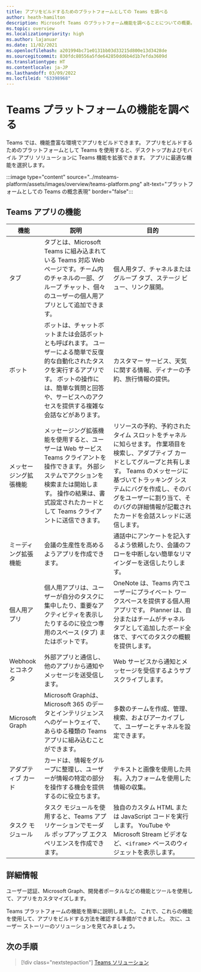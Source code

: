 ```yaml
---
title: アプリをビルドするためのプラットフォームとしての Teams を調べる
author: heath-hamilton
description: Microsoft Teams のプラットフォーム機能を調べることについての概要。
ms.topic: overview
ms.localizationpriority: high
ms.author: lajanuar
ms.date: 11/02/2021
ms.openlocfilehash: a201994bc71e0131bb03d33215d800e13d3428de
ms.sourcegitcommit: 830fdc80556a5fde642850dd6b4d1b7efda3609d
ms.translationtype: HT
ms.contentlocale: ja-JP
ms.lasthandoff: 03/09/2022
ms.locfileid: "63398968"
---
```

# <a name="explore-teams-platform-features"></a>Teams プラットフォームの機能を調べる

Teams では、機能豊富な環境でアプリをビルドできます。 アプリをビルドするためのプラットフォームとして Teams を使用すると、デスクトップおよびモバイル アプリ ソリューションに Teams 機能を拡張できます。 アプリに最適な機能を選択します。

:::image type="content" source="../msteams-platform/assets/images/overview/teams-platform.png" alt-text="プラットフォームとしての Teams の概念表現" border="false":::

## <a name="teams-app-features"></a>Teams アプリの機能

| 機能 | 説明 | 目的 |
| --- | --- | --- |
|タブ | タブとは、Microsoft Teams に組み込まれている Teams 対応 Web ページです。チーム内のチャネルの一部、グループ チャット、個々のユーザーの個人用アプリとして追加できます。 | 個人用タブ、チャネルまたはグループ タブ、ステージ ビュー、リンク展開。 |
| ボット | ボットは、チャットボットまたは会話ボットとも呼ばれます。 ユーザーによる簡単で反復的な自動化されたタスクを実行するアプリです。 ボットの操作には、簡単な質問と回答や、サービスへのアクセスを提供する複雑な会話などがあります。 | カスタマー サービス、天気に関する情報、ディナーの予約、旅行情報の提供。 |
| メッセージング拡張機能 | メッセージング拡張機能を使用すると、ユーザーは Web サービス Teams クライアントを操作できます。 外部システムでアクションを検索または開始します。 操作の結果は、書式設定されたカードとして Teams クライアントに送信できます。 | リソースの予約、予約されたタイム スロットをチャネルに知らせます。 作業項目を検索し、アダプティブ カードとしてグループと共有します。 Teams のメッセージに基づいてトラッキング システムにバグを作成し、そのバグをユーザーに割り当て、そのバグの詳細情報が記載されたカードを会話スレッドに送信します。 |
|ミーディング拡張機能 | 会議の生産性を高めるようアプリを作成できます。 | 通話中にアンケートを記入するよう依頼したり、会議のフローを中断しない簡単なリマインダーを送信したりします。 |
| 個人用アプリ | 個人用アプリは、ユーザーが自分のタスクに集中したり、重要なアクティビティを表示したりするのに役立つ専用のスペース (タブ) またはボットです。 | OneNote は、Teams 内でユーザーにプライベート ワークスペースを提供する個人用アプリです。 Planner は、自分またはチームがチャネル タブとして追加したボード全体で、すべてのタスクの概観を提供します。 |
| Webhook とコネクタ | 外部アプリと通信し、他のアプリから通知やメッセージを送受信します。 | Web サービスから通知とメッセージを受信するようサブスクライブします。 |
| Microsoft Graph | Microsoft Graphは、Microsoft 365 のデータとインテリジェンスへのゲートウェイで、あらゆる種類の Teams アプリに組み込むことができます。 | 多数のチームを作成、管理、検索、およびアーカイブして、ユーザーとチャネルを設定できます。 |
| アダプティブ カード | カードは、情報をグループに整理し、ユーザーが情報の特定の部分を操作する機会を提供するのに役立ちます。 | テキストと画像を使用した共有。入力フォームを使用した情報の収集。 |
| タスク モジュール | タスク モジュールを使用すると、Teams アプリケーションでモーダル ポップアップ エクスペリエンスを作成できます。 | 独自のカスタム HTML または JavaScript コードを実行します。 YouTube や Microsoft Stream ビデオなど、<`iframe`> ベースのウィジェットを表示します。 |

## <a name="dive-deeper"></a>詳細情報

ユーザー認証、Microsoft Graph、開発者ポータルなどの機能とツールを使用して、アプリをカスタマイズします。

Teams プラットフォームの機能を簡単に説明しました。 これで、これらの機能を使用して、アプリをビルドする方法を確認する準備ができました。 次に、ユーザー ストーリーのソリューションを見てみましょう。

## <a name="next-step"></a>次の手順

> [!div class="nextstepaction"]
> [Teams ソリューション](overview-solution.md)
